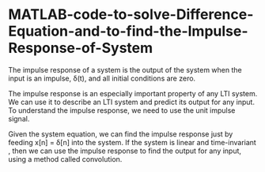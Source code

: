 # MATLAB-code-to-solve-Difference-Equation-and-to-find-the-Impulse-Response-of-System

The impulse response of a system is the output of the
system when the input is an impulse, δ(t), and all initial conditions are zero.

The impulse response is an especially important
property of any LTI system. We can use it to describe an LTI system and predict its output for any input.
To understand the impulse response, we need to use the unit impulse signal.

Given the system equation, we can find the impulse
response just by feeding x[n] = δ[n] into the system.
If the system is linear and time-invariant , then we can use the impulse response 
to find the output for any input, using a method called convolution.

